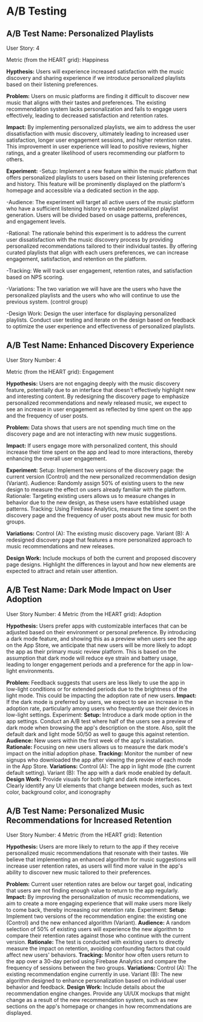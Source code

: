 # A/B Testing

## A/B Test Name: Personalized Playlists

User Story: 4

Metric (from the HEART grid): Happiness

**Hypthesis:** Users will experience increased satisfaction with the music discovery and sharing experience if we introduce personalized playlists based on their listening preferences.

**Problem:** Users on music platforms are finding it difficult to discover new music that aligns with their tastes and preferences. The existing recommendation system lacks personalization and fails to engage users effectively, leading to decreased satisfaction and retention rates.

**Impact:** By implementing personalized playlists, we aim to address the user dissatisfaction with music discovery, ultimately leading to increased user satisfaction, longer user engagement sessions, and higher retention rates. This improvement in user experience will lead to positive reviews, higher ratings, and a greater likelihood of users recommending our platform to others.

**Experiment:**
  -Setup: Implement a new feature within the music platform that offers personalized playlists to users based on their listening preferences and history. This feature will be prominently displayed on the platform's homepage and accessible via a dedicated section in the app.

  -Audience: The experiment will target all active users of the music platform who have a sufficient listening history to enable personalized playlist generation. Users will be divided based on usage patterns, preferences, and engagement levels.

  -Rational: The rationale behind this experiment is to address the current user dissatisfaction with the music discovery process by providing personalized recommendations tailored to their individual tastes. By offering curated playlists that align with each users preferences, we can increase engagement, satisfaction, and retention on the platform.

  -Tracking: We will track user engagement, retention rates, and satisfaction based on NPS scoring.
  
  -Variations: The two variation we will have are the users who have the personalized playlists and the users who who will continue to use the previous system. (control group)
  
  -Design Work: Design the user interface for displaying personalized playlists. Conduct user testing and iterate on the design based on feedback to optimize the user experience and effectiveness of personalized playlists.
  

## A/B Test Name: Enhanced Discovery Experience

User Story Number: 4

Metric (from the HEART grid): Engagement

**Hypothesis:** Users are not engaging deeply with the music discovery feature, potentially due to an interface that doesn't effectively highlight new and interesting content. By redesigning the discovery page to emphasize personalized recommendations and newly released music, we expect to see an increase in user engagement as reflected by time spent on the app and the frequency of user posts.

**Problem:** Data shows that users are not spending much time on the discovery page and are not interacting with new music suggestions.

**Impact:** If users engage more with personalized content, this should increase their time spent on the app and lead to more interactions, thereby enhancing the overall user engagement.

**Experiment:**
Setup: Implement two versions of the discovery page: the current version (Control) and the new personalized recommendation design (Variant).
Audience: Randomly assign 50% of existing users to the new design to measure the effect on users already familiar with the platform.
Rationale: Targeting existing users allows us to measure changes in behavior due to the new design, as these users have established usage patterns.
Tracking: Using Firebase Analytics, measure the time spent on the discovery page and the frequency of user posts about new music for both groups.

**Variations:** 
Control (A): The existing music discovery page.
Variant (B): A redesigned discovery page that features a more personalized approach to music recommendations and new releases.

**Design Work:**
Include mockups of both the current and proposed discovery page designs.
Highlight the differences in layout and how new elements are expected to attract and retain user attention.


## A/B Test Name: Dark Mode Impact on User Adoption

User Story Number:  4
Metric (from the HEART grid): Adoption

**Hypothesis:** Users prefer apps with customizable interfaces that can be adjusted based on their environment or personal preference. By introducing a dark mode feature, and showing this as a preview when users see the app on the App Store, we anticipate that new users will be more likely to adopt the app as their primary music review platform. This is based on the assumption that dark mode will reduce eye strain and battery usage, leading to longer engagement periods and a preference for the app in low-light environments.

**Problem:** Feedback suggests that users are less likely to use the app in low-light conditions or for extended periods due to the brightness of the light mode. This could be impacting the adoption rate of new users.
**Impact:** If the dark mode is preferred by users, we expect to see an increase in the adoption rate, particularly among users who frequently use their devices in low-light settings.
Experiment:
**Setup:** Introduce a dark mode option in the app settings. Conduct an A/B test where half of the users see a preview of dark mode when browsing the app's description on the store. Also, split the default dark and light mode 50/50 as well to gauge this against retention.
**Audience:** New users within the first week of the app's installation.
**Rationale:** Focusing on new users allows us to measure the dark mode's impact on the initial adoption phase.
**Tracking:** Monitor the number of new signups who downloaded the app after viewing the preview of each mode in the App Store.
**Variations:**
Control (A): The app in light mode (the current default setting).
Variant (B): The app with a dark mode enabled by default.
**Design Work:**
Provide visuals for both light and dark mode interfaces.
Clearly identify any UI elements that change between modes, such as text color, background color, and iconography


## A/B Test Name: Personalized Music Recommendations for Increased Retention

User Story Number:  4
Metric (from the HEART grid): Retention

**Hypothesis:** Users are more likely to return to the app if they receive personalized music recommendations that resonate with their tastes. We believe that implementing an enhanced algorithm for music suggestions will increase user retention rates, as users will find more value in the app's ability to discover new music tailored to their preferences.

**Problem:** Current user retention rates are below our target goal, indicating that users are not finding enough value to return to the app regularly.
**Impact:** By improving the personalization of music recommendations, we aim to create a more engaging experience that will make users more likely to come back, thereby increasing our retention rate.
Experiment:
**Setup:** Implement two versions of the recommendation engine: the existing one (Control) and the new enhanced algorithm (Variant).
**Audience:** A random selection of 50% of existing users will experience the new algorithm to compare their retention rates against those who continue with the current version.
**Rationale:** The test is conducted with existing users to directly measure the impact on retention, avoiding confounding factors that could affect new users' behaviors.
**Tracking:** Monitor how often users return to the app over a 30-day period using Firebase Analytics and compare the frequency of sessions between the two groups.
**Variations:**
Control (A): The existing recommendation engine currently in use.
Variant (B): The new algorithm designed to enhance personalization based on individual user behavior and feedback.
**Design Work:**
Include details about the recommendation engine changes.
Provide any UI/UX mockups that might change as a result of the new recommendation system, such as new sections on the app's homepage or changes in how recommendations are displayed.
